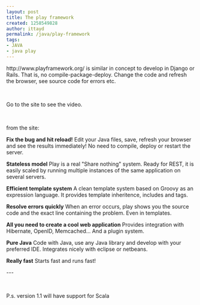 ```yaml
---
layout: post
title: The play framework
created: 1258549828
author: ittayd
permalink: /java/play-framework
tags:
- JAVA
- java play
---
```

<p>http://www.playframework.org/ is similar in concept to develop in Django or Rails. That is, no compile-package-deploy. Change the code and refresh the browser, see source code for errors etc.</p>
<p>&nbsp;</p>
<p>Go to the site to see the video.</p>
<p>&nbsp;</p>
<p>from the site:</p>
<p><strong>Fix the bug and hit reload!</strong> Edit your Java files, save, refresh your browser and see 		the results immediately! No need to compile, deploy or restart the server.</p>
<p><strong>Stateless model</strong> Play is a real &quot;Share nothing&quot; system. Ready for REST, it is easily scaled 		by running multiple instances of the same application on several servers.</p>
<p><strong>Efficient template system</strong> A clean template system based on Groovy as an expression language. 		It provides template inheritence, includes and tags.</p>
<p><strong>Resolve errors quickly</strong> When an error occurs, play shows you the source code and the 		exact line containing the problem. Even in templates.</p>
<p><strong>All you need to create a cool web application</strong> Provides integration with Hibernate, 		OpenID, Memcached... And a plugin system.</p>
<p><strong>Pure Java</strong> Code with Java, use any Java library and develop with your preferred IDE. 		Integrates nicely with eclipse or netbeans.</p>
<p><strong>Really fast</strong> Starts fast and runs fast!</p>
<p>---</p>
<p>&nbsp;</p>
<p>P.s. version 1.1 will have support for Scala</p>
